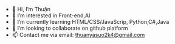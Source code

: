 - 👋 Hi, I’m Thuận
- 👀 I’m interested in Front-end,AI
- 🌱 I’m currently learning HTML/CSS/JavaScrip, Python,C#,Java
- 💞️ I’m looking to collaborate on github platform
- 📫 Contact me via email: thuanyasuo2k4@gmail.com

<!---
tr-cmd/tr-cmd is a ✨ special ✨ repository because its `README.md` (this file) appears on your GitHub profile.
You can click the Preview link to take a look at your changes.
--->
